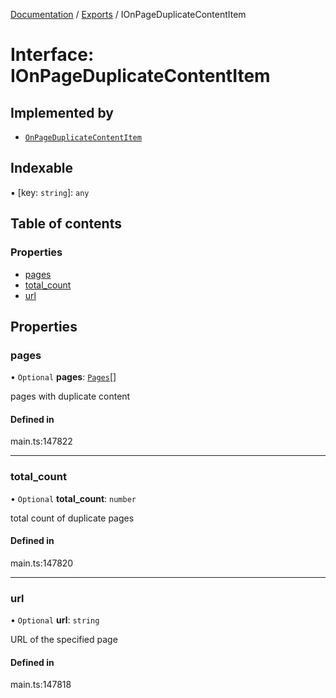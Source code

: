 [Documentation](../README.md) / [Exports](../modules.md) / IOnPageDuplicateContentItem

# Interface: IOnPageDuplicateContentItem

## Implemented by

- [`OnPageDuplicateContentItem`](../classes/OnPageDuplicateContentItem.md)

## Indexable

▪ [key: `string`]: `any`

## Table of contents

### Properties

- [pages](IOnPageDuplicateContentItem.md#pages)
- [total\_count](IOnPageDuplicateContentItem.md#total_count)
- [url](IOnPageDuplicateContentItem.md#url)

## Properties

### pages

• `Optional` **pages**: [`Pages`](../classes/Pages.md)[]

pages with duplicate content

#### Defined in

main.ts:147822

___

### total\_count

• `Optional` **total\_count**: `number`

total count of duplicate pages

#### Defined in

main.ts:147820

___

### url

• `Optional` **url**: `string`

URL of the specified page

#### Defined in

main.ts:147818
